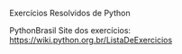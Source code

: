 Exercícios Resolvidos de Python

PythonBrasil
Site dos exercícios: https://wiki.python.org.br/ListaDeExercicios
